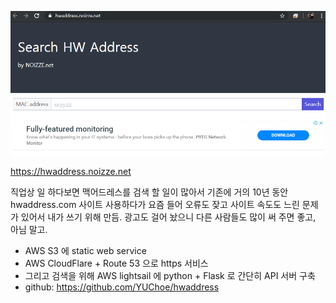 
![](114254.png)

https://hwaddress.noizze.net 

직업상 일 하다보면 맥어드레스를 검색 할 일이 많아서 기존에 거의 10년 동안 hwaddress.com 사이트 사용하다가 요즘 들어 오류도 잦고 사이트 속도도 느린 문제가 있어서 내가 쓰기 위해 만듬. 광고도 걸어 놨으니 다른 사람들도 많이 써 주면 좋고, 아님 말고. 

* AWS S3 에 static web service 
* AWS CloudFlare + Route 53 으로 https 서비스 
* 그리고 검색을 위해 AWS lightsail 에 python + Flask 로 간단히 API 서버 구축 
* github: https://github.com/YUChoe/hwaddress

